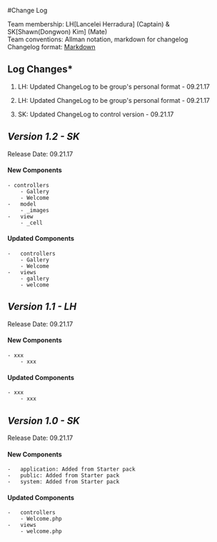 #Change Log

Team membership:  LH[Lancelei Herradura] (Captain) & SK[Shawn(Dongwon) Kim] (Mate)  
Team conventions: Allman notation, markdown for changelog  
Changelog format: [Markdown](https://github.com/adam-p/markdown-here/wiki/Markdown-Cheatsheet) 


## Log Changes*
1. LH: Updated ChangeLog to be group's personal format - 09.21.17

2. LH: Updated ChangeLog to be group's personal format - 09.21.17

3. SK: Updated ChangeLog to control version            - 09.21.17 

## *Version 1.2 - SK*
Release Date: 09.21.17

#### New Components
    - controllers     
        - Gallery
        - Welcome
    -   model
        - _images
    -   view
        - _cell

    
#### Updated Components
    -   controllers
        - Gallery
        - Welcome
    -   views
        - gallery
        - welcome


## *Version 1.1 - LH*
Release Date: 09.21.17

#### New Components
    - xxx
        - xxx

    
#### Updated Components
    - xxx
        - xxx

## *Version 1.0 - SK*
Release Date: 09.21.17

#### New Components
    -   application: Added from Starter pack
    -   public: Added from Starter pack
    -   system: Added from Starter pack
        
#### Updated Components
    -   controllers
        - Welcome.php
    -   views
        - welcome.php